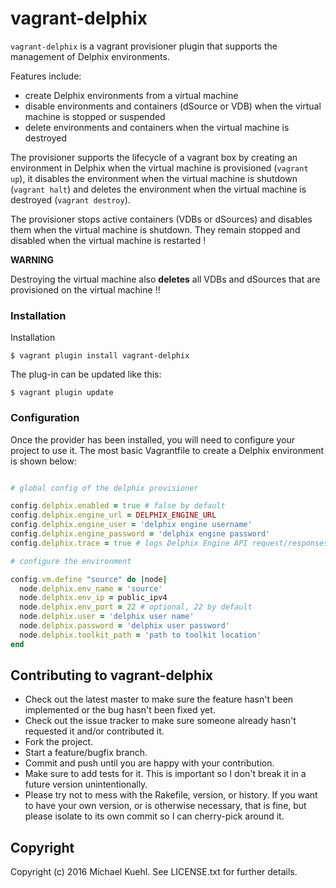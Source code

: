# vagrant-delphix

`vagrant-delphix` is a vagrant provisioner plugin that supports the management of Delphix environments.

Features include:

* create Delphix environments from a virtual machine
* disable environments and containers (dSource or VDB) when the virtual machine is stopped or suspended
* delete environments and containers when the virtual machine is destroyed

The provisioner supports the lifecycle of a vagrant box by creating an environment in Delphix when the virtual machine is provisioned (`vagrant up`), it disables the environment when the virtual machine is shutdown (`vagrant halt`) and deletes the environment when the virtual machine is destroyed (`vagrant destroy`).

The provisioner stops active containers (VDBs or dSources) and disables them when the virtual machine is shutdown. They remain stopped and disabled when the virtual machine is restarted !

**WARNING**

Destroying the virtual machine also **deletes** all VDBs and dSources that are provisioned on the virtual machine !!

### Installation

Installation

```shell
$ vagrant plugin install vagrant-delphix
```

The plug-in can be updated like this:

```shell
$ vagrant plugin update
```

### Configuration

Once the provider has been installed, you will need to configure your project to use it. The most basic Vagrantfile to create a Delphix environment is shown below:

```ruby

# global config of the delphix provisioner

config.delphix.enabled = true # false by default
config.delphix.engine_url = DELPHIX_ENGINE_URL
config.delphix.engine_user = 'delphix engine username'
config.delphix.engine_password = 'delphix engine password'
config.delphix.trace = true # logs Delphix Engine API request/responses, false by default

# configure the environment

config.vm.define "source" do |node|
  node.delphix.env_name = 'source'
  node.delphix.env_ip = public_ipv4
  node.delphix.env_port = 22 # optional, 22 by default
  node.delphix.user = 'delphix user name'
  node.delphix.password = 'delphix user password'
  node.delphix.toolkit_path = 'path to toolkit location'
end

```

## Contributing to vagrant-delphix

* Check out the latest master to make sure the feature hasn't been implemented or the bug hasn't been fixed yet.
* Check out the issue tracker to make sure someone already hasn't requested it and/or contributed it.
* Fork the project.
* Start a feature/bugfix branch.
* Commit and push until you are happy with your contribution.
* Make sure to add tests for it. This is important so I don't break it in a future version unintentionally.
* Please try not to mess with the Rakefile, version, or history. If you want to have your own version, or is otherwise necessary, that is fine, but please isolate to its own commit so I can cherry-pick around it.

## Copyright

Copyright (c) 2016 Michael Kuehl. See LICENSE.txt for
further details.
